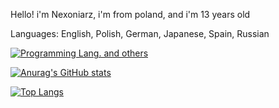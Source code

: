 Hello! i'm Nexoniarz, i'm from poland, and i'm 13 years old

Languages: English, Polish, German, Japanese, Spain, Russian

[![Programming Lang. and others](https://skillicons.dev/icons?i=html,css,java,blender,windows,linux)](https://skillicons.dev)

[![Anurag's GitHub stats](https://github-readme-stats.vercel.app/api?username=Nexoniarz)](https://github.com/anuraghazra/github-readme-stats)

[![Top Langs](https://github-readme-stats.vercel.app/api/top-langs/?username=Nexoniarz&layout=compact)](https://github.com/anuraghazra/github-readme-stats)
